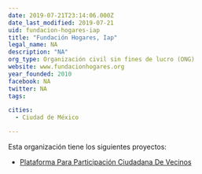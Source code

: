 ```yaml
---
date: 2019-07-21T23:14:06.000Z
date_last_modified: 2019-07-21
uid: fundacion-hogares-iap
title: "Fundación Hogares, Iap"
legal_name: NA
description: "NA"
org_type: Organización civil sin fines de lucro (ONG)
website: www.fundacionhogares.org
year_founded: 2010
facebook: NA
twitter: NA
tags:

cities: 
  - Ciudad de México

---
```


Esta organización tiene los siguientes proyectos:

- [Plataforma Para Participación Ciudadana De Vecinos](/i/plataforma-para-participacion-ciudadana-de-vecinos.html)
